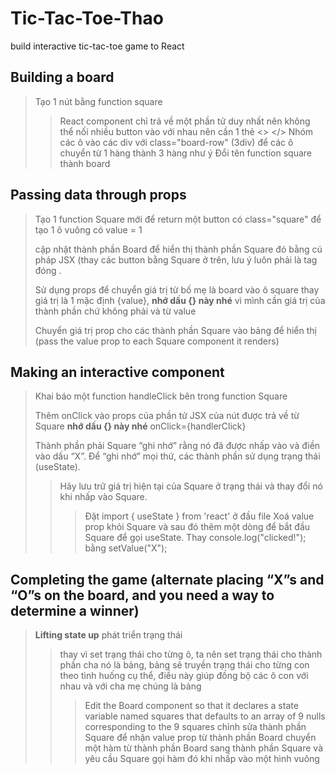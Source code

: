 # Tic-Tac-Toe-Thao
build interactive tic-tac-toe game to React
## Building a board
> Tạo 1 nút bằng function square
> > React component chỉ trả về một phần tử duy nhất nên không thể nối nhiều button vào với nhau nên cần 1 thẻ <> </>
> > Nhóm các ô vào các div với class="board-row" (3div) để các ô chuyển từ 1 hàng thành 3 hàng như ý
> Đổi tên function square thành board
## Passing data through props
> Tạo 1 function Square mới để return một button có class="square" để tạo 1 ô vuông có value = 1
> 
> cập nhật thành phần Board để hiển thị thành phần Square đó bằng cú pháp JSX (thay các button bằng Square ở trên, lưu ý luôn phải là tag đóng <Square/>.
> 
> Sử dụng props để chuyển giá trị từ bố mẹ là board vào ô square thay giá trị là 1 mặc định {value}, **nhớ dấu {} này nhé** vì mình cần giá trị của thành phần chứ không phải và từ value
>
> Chuyển giá trị prop cho các thành phần Square vào bảng để hiển thị (pass the value prop to each Square component it renders) 
## Making an interactive component
> Khai báo một function handleClick bên trong function Square
> 
> Thêm onClick vào props của phần tử JSX của nút được trả về từ Square **nhớ dấu {} này nhé** onClick={handlerClick}
>
> Thành phần phải Square “ghi nhớ” rằng nó đã được nhấp vào và điền vào dấu “X”. Để “ghi nhớ” mọi thứ, các thành phần sử dụng trạng thái (useState).
> > Hãy lưu trữ giá trị hiện tại của Square ở trạng thái và thay đổi nó khi nhấp vào Square.
> > > Đặt import { useState } from 'react' ở đầu file
> > > Xoá value prop khỏi Square và sau đó thêm một dòng để bắt đầu Square để gọi useState. Thay console.log("clicked!"); bằng setValue("X");
## Completing the game (alternate placing “X”s and “O”s on the board, and you need a way to determine a winner)
> **Lifting state up** phát triển trạng thái
> 
> > thay vì set trạng thái cho từng ô, ta nên set trạng thái cho thành phần cha nó là bảng, bảng sẽ truyền trạng thái cho từng con theo tình huống cụ thể, điều này giúp đồng bộ các ô con với nhau và với cha mẹ chúng là bảng
> > > Edit the Board component so that it declares a state variable named squares that defaults to an array of 9 nulls corresponding to the 9 squares
> > > chỉnh sửa thành phần Square để nhận value prop từ thành phần Board
> > > chuyển một hàm từ thành phần Board sang thành phần Square và yêu cầu Square gọi hàm đó khi nhấp vào một hình vuông
